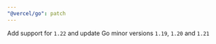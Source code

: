 ```yaml
---
"@vercel/go": patch
---
```


Add support for `1.22` and update Go minor versions `1.19`, `1.20` and `1.21`
